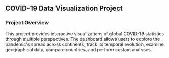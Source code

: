 ## COVID-19 Data Visualization Project 
### Project Overview
This project provides interactive visualizations of global COVID-19 statistics through multiple perspectives. The dashboard allows users to explore the pandemic's spread across continents, track its temporal evolution, examine geographical data, compare countries, and perform custom analyses.
